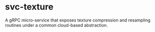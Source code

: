 # svc-texture
A gRPC micro-service that exposes texture compression and resampling routines under a common cloud-based abstraction.
